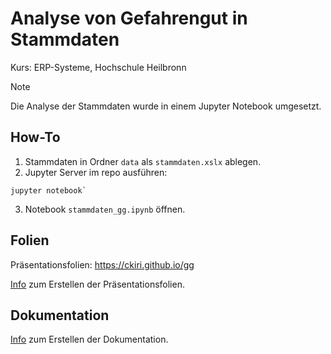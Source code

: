 # Analyse von Gefahrengut in Stammdaten
 
Kurs: ERP-Systeme, Hochschule Heilbronn

> [!NOTE]  
> Die Analyse der Stammdaten wurde in einem Jupyter Notebook umgesetzt.

## How-To

1. Stammdaten in Ordner `data` als `stammdaten.xslx` ablegen.
2. Jupyter Server im repo ausführen:
```
jupyter notebook`
```
3. Notebook `stammdaten_gg.ipynb` öffnen.

## Folien

Präsentationsfolien: https://ckiri.github.io/gg

[Info](./docs/slides/README.md) zum Erstellen der Präsentationsfolien.

## Dokumentation

[Info](./docs/report/README.md) zum Erstellen der Dokumentation.
